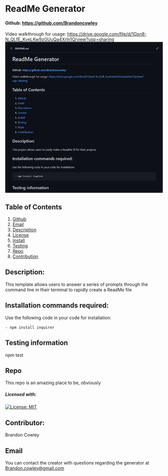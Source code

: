 
# ReadMe Generator
#### Github: https://github.com/Brandoncowley
Video walkthrough for usage: https://drive.google.com/file/d/1Gsn8-N_QLfE_KveLKw9zGUuQa4Xrln1Q/view?usp=sharing
![Your README output may look as follows:](./ReadMeScreenshot.JPG)
## Table of Contents
1. [Github](#github)
2. [Email](#email)
3. [Description](#description)
4. [License](#license)
5. [Install](#install)
6. [Testing](#test)
7. [Repo](#repo)
8. [Contribution](#contribution)
   
## Description: 
This template allows users to answer a series of prompts through the command line in their terminal to rapidly create a ReadMe file
        
## Installation commands required:
Use the following code in your code for installation:
```    
- npm install inquirer
```

## Testing information
npm test
## Repo
This repo is an amazing place to be, obviously

##### Licensed with:
[![License: MIT](https://img.shields.io/badge/License-MIT-yellow.svg)](https://opensource.org/licenses/MIT)
## Contributor:
Brandon Cowley
## Email
You can contact the creator with questions regarding the generator at Brandon.cowley@gmail.com
